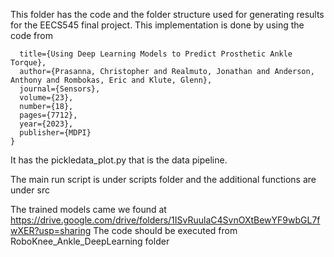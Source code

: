 This folder has the code and the folder structure used for generating results for the EECS545 final project.
This implementation is done by using the code from 
```@article{prasanna2023using,
  title={Using Deep Learning Models to Predict Prosthetic Ankle Torque},
  author={Prasanna, Christopher and Realmuto, Jonathan and Anderson, Anthony and Rombokas, Eric and Klute, Glenn},
  journal={Sensors},
  volume={23},
  number={18},
  pages={7712},
  year={2023},
  publisher={MDPI}
}
```
It has the pickledata_plot.py that is the data pipeline.


The main run script is under scripts folder and the additional functions are under src


The trained models came we found at https://drive.google.com/drive/folders/1ISvRuulaC4SvnOXtBewYF9wbGL7fwXER?usp=sharing
The code should be executed from RoboKnee_Ankle_DeepLearning folder
